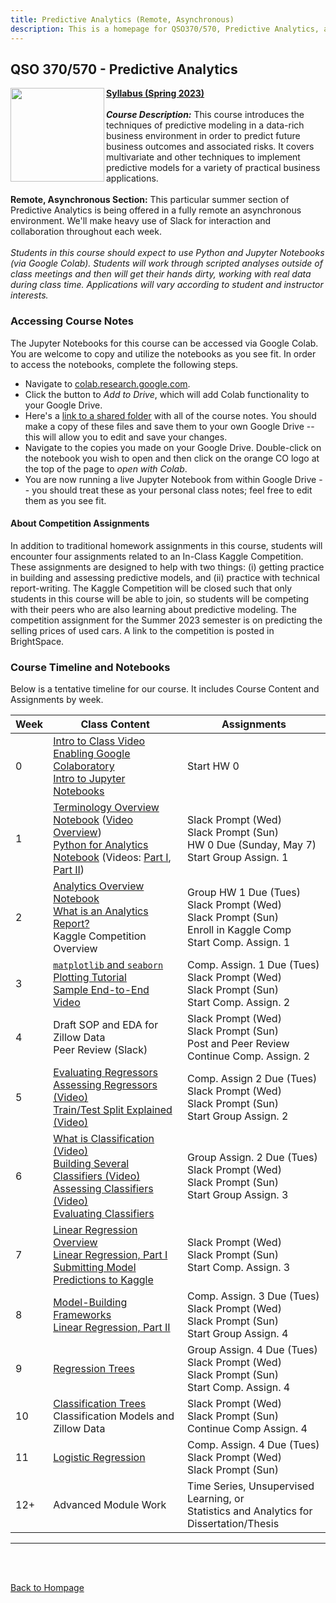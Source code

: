 ```yaml
---
title: Predictive Analytics (Remote, Asynchronous)
description: This is a homepage for QSO370/570, Predictive Analytics, at Southern New Hampshire University. The course covers predictive modeling in both the regression and classification settings. Topics covered include linear and curvi-linear regression, tree-based models, logistic regression, cross-validation, hyperparameter tuning, model assessment, and more.
---
```


## QSO 370/570 - Predictive Analytics

<img src="/SiteFiles/PredictiveAnalytics.jpg" align="left" width=150>[**Syllabus (Spring 2023)**](https://drive.google.com/file/d/16yODiy9IGApwMPQwDoIAyPxTqyJWXZsh/view?usp=share_link)<br/>
<br/>
***Course Description:*** This course introduces the techniques of predictive modeling in a data-rich business 
environment in order to predict future business outcomes and associated risks. It covers multivariate and other 
techniques to implement predictive models for a variety of practical business applications.<br/>
<br/>
**Remote, Asynchronous Section:** This particular summer section of Predictive Analytics is being offered in a fully 
remote an asynchronous environment. We'll make heavy use of Slack for interaction and collaboration throughout each
week.<br/>
<br/>
*Students in this course should expect to use Python and Jupyter Notebooks (via Google Colab). Students will work 
through scripted analyses outside of class meetings and then will get their hands dirty, working with real data during 
class time. Applications will vary according to student and instructor interests.*

### Accessing Course Notes

The Jupyter Notebooks for this course can be accessed via Google Colab. You are welcome to copy and utilize the notebooks 
as you see fit. In order to access the notebooks, complete the following steps.  
+ Navigate to [colab.research.google.com](colab.research.google.com).
+ Click the button to *Add to Drive*, which will add Colab functionality to your Google Drive.
+ Here's a [link to a shared folder](https://drive.google.com/drive/folders/1NKhGM_PLrXzsRP5aqecvIrPeJWWYJp-g?usp=share_link) 
with all of the course notes. You should make a copy of these files and save them to your own Google Drive -- this will allow 
you to edit and save your changes.
+ Navigate to the copies you made on your Google Drive. Double-click on the notebook you wish to open and then click on the 
orange CO logo at the top of the page to *open with Colab*.
+ You are now running a live Jupyter Notebook from within Google Drive -- you should treat these as your personal class notes; 
feel free to edit them as you see fit.

#### About Competition Assignments

In addition to traditional homework assignments in this course, students will encounter four assignments related to an 
In-Class Kaggle Competition. These assignments are designed to help with two things: (i) getting practice in building and 
assessing predictive models, and (ii) practice with technical report-writing. The Kaggle Competition will be closed such that 
only students in this course will be able to join, so students will be competing with their peers who are also learning about 
predictive modeling. The competition assignment for the Summer 2023 semester is on predicting the selling prices of used cars. 
A link to the competition is posted in BrightSpace.

### Course Timeline and Notebooks

Below is a tentative timeline for our course. It includes Course Content and Assignments by week.

| Week | Class Content | Assignments |
|---------------|--------------|--------------|
| 0 | [Intro to Class Video](https://youtu.be/pjeqjpvAm88)<br/> [Enabling Google Colaboratory](https://youtu.be/y_yRHa0nF1w) <br/> [Intro to Jupyter Notebooks](https://youtu.be/PiZ4DOz-8Qg) | Start HW 0 |
| 1 | [Terminology Overview Notebook](https://drive.google.com/file/d/17lKP6we86m62OYsn4QGKST3Po-3XF8jD/view?usp=share_link) ([Video Overview](https://youtu.be/wTLqhm42skM)) <br/> [Python for Analytics Notebook](https://drive.google.com/file/d/186A8tMcz_6B0UhpVZVXBTiXjvgnwe5hB/view?usp=share_link) (Videos: [Part I](https://youtu.be/VXKTCAAX-GE), [Part II](https://youtu.be/MR0lOgFiM3g)) | Slack Prompt (Wed) <br/> Slack Prompt (Sun) <br/> HW 0 Due (Sunday, May 7) <br/> Start Group Assign. 1 |
| 2 | [Analytics Overview Notebook](https://drive.google.com/file/d/184n1eYZK9ngIB7S6OzT8pr5OEh4uJT4M/view?usp=share_link) <br/> [What is an Analytics Report?](https://agmath.github.io/RegressionCourse/WhatIsAnAnalyticsReport.html) <br/> Kaggle Competition Overview | Group HW 1 Due (Tues) <br/> Slack Prompt (Wed) <br/> Slack Prompt (Sun) <br/> Enroll in Kaggle Comp <br/> Start Comp. Assign. 1 |
| 3 | [`matplotlib` and `seaborn` Plotting Tutorial](https://drive.google.com/file/d/18kt8fZPlHXFBNRpk2p5TSIW9_tomng3u/view?usp=share_link) <br/> [Sample End-to-End Video](https://youtu.be/crM7yqiXgck) | Comp. Assign. 1 Due (Tues) <br/> Slack Prompt (Wed) <br/> Slack Prompt (Sun) <br/> Start Comp. Assign. 2 |
| 4 | Draft SOP and EDA for Zillow Data <br/> Peer Review (Slack) | Slack Prompt (Wed) <br/> Slack Prompt (Sun)<br/> Post and Peer Review<br/> Continue Comp. Assign. 2 |
| 5 | [Evaluating Regressors](https://drive.google.com/file/d/18jucL0LnWhe1uN2O7lO4bf-YSdHYVN3T/view?usp=share_link)<br/> [Assessing Regressors (Video)](https://youtu.be/I3pEXOCufrk) <br/> [Train/Test Split Explained (Video)](https://youtu.be/CpiTxg6iwS8) | Comp. Assign 2 Due (Tues) <br/> Slack Prompt (Wed) <br/> Slack Prompt (Sun) <br/> Start Group Assign. 2 |
| 6 | [What is Classification (Video)](https://youtu.be/MGM7sA-RTHE)<br/> [Building Several Classifiers (Video)](https://youtu.be/hSzszEssTcE) <br/> [Assessing Classifiers (Video)](https://youtu.be/yHGMOPhq8FU) <br/> [Evaluating Classifiers](https://drive.google.com/file/d/18M85UU8EyJzs_NBv5kV-M2eqnhEq-EzN/view?usp=share_link) <br/> | Group Assign. 2 Due (Tues) <br/> Slack Prompt (Wed) <br/> Slack Prompt (Sun) <br/> Start Group Assign. 3 |
| 7 | [Linear Regression Overview](https://colab.research.google.com/drive/1NjpK2UISh3AR3rs66CkP19YQ-CgAJ76p?usp=share_link) <br/> [Linear Regression, Part I](https://drive.google.com/file/d/18J1sbZ6F813ncCuZ0Qq6qvDlAY-QoWcU/view?usp=share_link) <br/> [Submitting Model Predictions to Kaggle](https://youtu.be/STXsdwCc9Yc) | Slack Prompt (Wed) <br/> Slack Prompt (Sun) <br/> Start Comp. Assign. 3 |
| 8 | [Model-Building Frameworks](https://youtu.be/4vUvJzryco4) <br/> [Linear Regression, Part II](https://drive.google.com/file/d/18H5kNtdAniZprW3lyVQ3LxxlVOGrGzSY/view?usp=share_link) | Comp. Assign. 3 Due (Tues) <br/> Slack Prompt (Wed) <br/> Slack Prompt (Sun) <br/> Start Group Assign. 4 |
| 9 | [Regression Trees](https://drive.google.com/file/d/18B4AGNHGvaYHIg9B5n2P6sbOvq5lfZKG/view?usp=share_link) | Group Assign. 4 Due (Tues) <br/> Slack Prompt (Wed) <br/> Slack Prompt (Sun) <br/> Start Comp. Assign. 4 |
| 10 | [Classification Trees](https://drive.google.com/file/d/18ASV4NZu-W-DTG1i6G0Rlo_YBSOCPHqZ/view?usp=share_link) <br/> Classification Models and Zillow Data | Slack Prompt (Wed) <br/> Slack Prompt (Sun) <br/> Continue Comp Assign. 4 |
| 11 | [Logistic Regression](https://drive.google.com/file/d/189IJNNzXxWgc5HIcwZq2y9xVrikRaFFV/view?usp=share_link) | Comp. Assign. 4 Due (Tues) <br/> Slack Prompt (Wed) <br/> Slack Prompt (Sun) |
| 12+ | Advanced Module Work | Time Series, Unsupervised Learning, or <br/> Statistics and Analytics for Dissertation/Thesis |

***

<br/>
<br/>

[Back to Hompage](https://agmath.github.io/)
